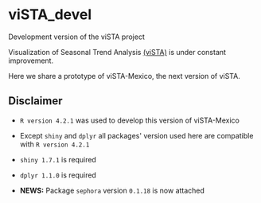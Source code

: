 # viSTA_devel
Development version of the viSTA project

Visualization of Seasonal Trend Analysis [(viSTA)](https://conabio.shinyapps.io/viSTA_esp/) is under constant improvement. 

Here we share a prototype of viSTA-Mexico, the next version of viSTA.

## Disclaimer

  - ```R version 4.2.1``` was used to develop this version of viSTA-Mexico
  
  - Except ```shiny``` and ```dplyr``` all packages' version used here are
  compatible with ```R version 4.2.1```
  
  - ```shiny 1.7.1``` is required
  
  - ```dplyr 1.1.0``` is required

  - **NEWS:** Package ```sephora``` version ```0.1.18``` is now attached 





